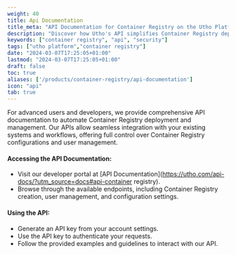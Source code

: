 ```yaml
---
weight: 40
title: Api Documentation
title_meta: "API Documentation for Container Registry on the Utho Platform"
description: "Discover how Utho's API simplifies Container Registry deployment and management, allowing you to integrate seamlessly with your cloud infrastructure."
keywords: ["container registry", "api", "security"]
tags: ["utho platform","container registry"]
date: "2024-03-07T17:25:05+01:00"
lastmod: "2024-03-07T17:25:05+01:00"
draft: false
toc: true
aliases: ['/products/container-registry/api-documentation']
icon: "api"
tab: true
---
```

For advanced users and developers, we provide comprehensive API documentation to automate Container Registry deployment and management. Our APIs allow seamless integration with your existing systems and workflows, offering full control over Container Registry configurations and user management.

#### Accessing the API Documentation:

* Visit our developer portal at [API Documentation](https://utho.com/api-docs/?utm_source=docs#api-container registry).
* Browse through the available endpoints, including Container Registry creation, user management, and configuration settings.

#### Using the API:

* Generate an API key from your account settings.
* Use the API key to authenticate your requests.
* Follow the provided examples and guidelines to interact with our API.
